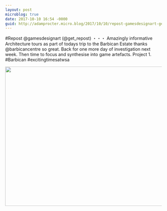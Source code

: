 ```yaml
---
layout: post
microblog: true
date: 2017-10-10 16:54 -0000
guid: http://adamprocter.micro.blog/2017/10/10/repost-gamesdesignart-getrepostamazingly.html
---
```

#Repost @gamesdesignart (@get_repost)
・・・
Amazingly informative Architecture tours as part of todays trip to the Barbican Estate thanks @barbicancentre so great. Back for one more day of investigation next week. Then time to focus and synthesise into game artefacts. Project 1. #Barbican #excitingtimesatwsa

<img src="http://discursive.adamprocter.co.uk/uploads/2017/b20ddcbb1c.jpg" width="600" height="449" />
